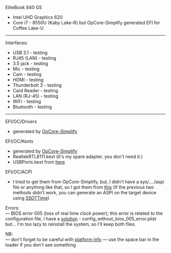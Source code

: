 EliteBook 840 G5
- Intel UHD Graphics 620
- Core i7 - 8550U (Kaby Lake-R) but OpCore-Simplify generated EFI for Coffee Lake-U 
---
Interfaces:
- USB 3.1 - testing
- RJ45 (LAN) - testing
- 3.5 jack - testing
- Mic - testing
- Cam - testing
- HDMI - testing
- Thunderbolt 3 - testing
- Card Reader - testing
- LAN (RJ-45) - testing
- WiFi - testing
- Bluetooth - testing
---
EFI/OC/Drivers
- generated by [OpCore-Simplify](https://github.com/lzhoang2801/OpCore-Simplify)

EFI/OC/Kexts<br>
- generated by [OpCore-Simplify](https://github.com/lzhoang2801/OpCore-Simplify)
- RealtekRTL8111.kext (it's my spare adapter, you don't need it.)
- USBPorts.kext from [here](https://github.com/MetalStrikerXLR/Hackintosh-HP-Elitebook-840-G5-Sonoma.git)

EFI/OC/ACPI<br>
- I tried to get them from OpCore-Simplify, but, I didn't have a sys/..../aspi file or anything like that, so I got them from [this](https://github.com/kecinzer/hpelitebook850g5-opencore) (If the previous two methods didn't work, you can generate an ASPI on the target device using [SSDTTime](https://github.com/corpnewt/SSDTTime))

Errors:<br>
— BIOS error 005 (loss of real time clock power); this error is related to the configuration file, I have a [solution](https://github.com/AI-paca/HP-EliteBook-840-G5-Sequoia/commit/ad67879db6f610d0a522bfd27727b328cd686e63) - config_without_bios_005_error.plist but... I'm too lazy to reinstall the system, so I'll keep both files.

NB:<br>
— don't forget to be careful with [platform info](https://dortania.github.io/OpenCore-Install-Guide/config-laptop.plist/kaby-lake.html#platforminfo)
— use the space bar in the loader if you don't see something
